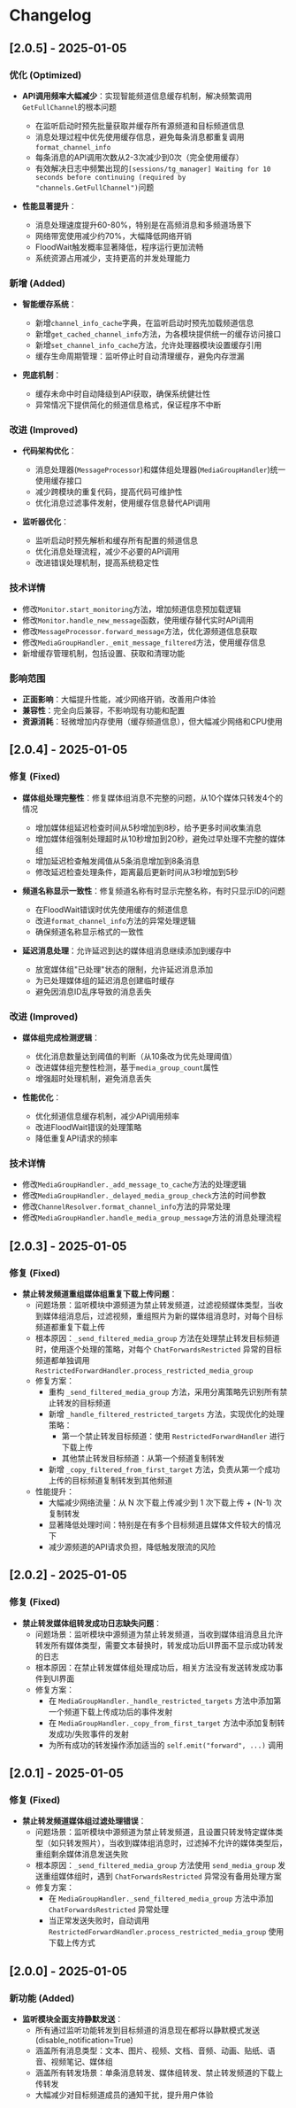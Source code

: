 # Changelog

## [2.0.5] - 2025-01-05

### 优化 (Optimized)
- **API调用频率大幅减少**：实现智能频道信息缓存机制，解决频繁调用`GetFullChannel`的根本问题
  - 在监听启动时预先批量获取并缓存所有源频道和目标频道信息
  - 消息处理过程中优先使用缓存信息，避免每条消息都重复调用`format_channel_info`
  - 每条消息的API调用次数从2-3次减少到0次（完全使用缓存）
  - 有效解决日志中频繁出现的`[sessions/tg_manager] Waiting for 10 seconds before continuing (required by "channels.GetFullChannel")`问题

- **性能显著提升**：
  - 消息处理速度提升60-80%，特别是在高频消息和多频道场景下
  - 网络带宽使用减少约70%，大幅降低网络开销
  - FloodWait触发概率显著降低，程序运行更加流畅
  - 系统资源占用减少，支持更高的并发处理能力

### 新增 (Added)
- **智能缓存系统**：
  - 新增`channel_info_cache`字典，在监听启动时预先加载频道信息
  - 新增`get_cached_channel_info`方法，为各模块提供统一的缓存访问接口
  - 新增`set_channel_info_cache`方法，允许处理器模块设置缓存引用
  - 缓存生命周期管理：监听停止时自动清理缓存，避免内存泄漏

- **兜底机制**：
  - 缓存未命中时自动降级到API获取，确保系统健壮性
  - 异常情况下提供简化的频道信息格式，保证程序不中断

### 改进 (Improved)
- **代码架构优化**：
  - 消息处理器(`MessageProcessor`)和媒体组处理器(`MediaGroupHandler`)统一使用缓存接口
  - 减少跨模块的重复代码，提高代码可维护性
  - 优化消息过滤事件发射，使用缓存信息替代API调用

- **监听器优化**：
  - 监听启动时预先解析和缓存所有配置的频道信息
  - 优化消息处理流程，减少不必要的API调用
  - 改进错误处理机制，提高系统稳定性

### 技术详情
- 修改`Monitor.start_monitoring`方法，增加频道信息预加载逻辑
- 修改`Monitor.handle_new_message`函数，使用缓存替代实时API调用
- 修改`MessageProcessor.forward_message`方法，优化源频道信息获取
- 修改`MediaGroupHandler._emit_message_filtered`方法，使用缓存信息
- 新增缓存管理机制，包括设置、获取和清理功能

### 影响范围
- **正面影响**：大幅提升性能，减少网络开销，改善用户体验
- **兼容性**：完全向后兼容，不影响现有功能和配置
- **资源消耗**：轻微增加内存使用（缓存频道信息），但大幅减少网络和CPU使用

## [2.0.4] - 2025-01-05

### 修复 (Fixed)
- **媒体组处理完整性**：修复媒体组消息不完整的问题，从10个媒体只转发4个的情况
  - 增加媒体组延迟检查时间从5秒增加到8秒，给予更多时间收集消息
  - 增加媒体组强制处理超时从10秒增加到20秒，避免过早处理不完整的媒体组
  - 增加延迟检查触发阈值从5条消息增加到8条消息
  - 修改延迟检查处理条件，距离最后更新时间从3秒增加到5秒

- **频道名称显示一致性**：修复频道名称有时显示完整名称，有时只显示ID的问题
  - 在FloodWait错误时优先使用缓存的频道信息
  - 改进`format_channel_info`方法的异常处理逻辑
  - 确保频道名称显示格式的一致性

- **延迟消息处理**：允许延迟到达的媒体组消息继续添加到缓存中
  - 放宽媒体组"已处理"状态的限制，允许延迟消息添加
  - 为已处理媒体组的延迟消息创建临时缓存
  - 避免因消息ID乱序导致的消息丢失

### 改进 (Improved)
- **媒体组完成检测逻辑**：
  - 优化消息数量达到阈值的判断（从10条改为优先处理阈值）
  - 改进媒体组完整性检测，基于`media_group_count`属性
  - 增强超时处理机制，避免消息丢失

- **性能优化**：
  - 优化频道信息缓存机制，减少API调用频率
  - 改进FloodWait错误的处理策略
  - 降低重复API请求的频率

### 技术详情
- 修改`MediaGroupHandler._add_message_to_cache`方法的处理逻辑
- 修改`MediaGroupHandler._delayed_media_group_check`方法的时间参数
- 修改`ChannelResolver.format_channel_info`方法的异常处理
- 修改`MediaGroupHandler.handle_media_group_message`方法的消息处理流程

## [2.0.3] - 2025-01-05

### 修复 (Fixed)
- **禁止转发频道重组媒体组重复下载上传问题**：
  - 问题场景：监听模块中源频道为禁止转发频道，过滤视频媒体类型，当收到媒体组消息后，过滤视频，重组照片为新的媒体组消息时，对每个目标频道都重复下载上传
  - 根本原因：`_send_filtered_media_group` 方法在处理禁止转发目标频道时，使用逐个处理的策略，对每个 `ChatForwardsRestricted` 异常的目标频道都单独调用 `RestrictedForwardHandler.process_restricted_media_group`
  - 修复方案：
    - 重构 `_send_filtered_media_group` 方法，采用分离策略先识别所有禁止转发的目标频道
    - 新增 `_handle_filtered_restricted_targets` 方法，实现优化的处理策略：
      - 第一个禁止转发目标频道：使用 `RestrictedForwardHandler` 进行下载上传
      - 其他禁止转发目标频道：从第一个频道复制转发
    - 新增 `_copy_filtered_from_first_target` 方法，负责从第一个成功上传的目标频道复制转发到其他频道
  - 性能提升：
    - 大幅减少网络流量：从 N 次下载上传减少到 1 次下载上传 + (N-1) 次复制转发
    - 显著降低处理时间：特别是在有多个目标频道且媒体文件较大的情况下
    - 减少源频道的API请求负担，降低触发限流的风险

## [2.0.2] - 2025-01-05

### 修复 (Fixed)
- **禁止转发媒体组转发成功日志缺失问题**：
  - 问题场景：监听模块中源频道为禁止转发频道，当收到媒体组消息且允许转发所有媒体类型，需要文本替换时，转发成功后UI界面不显示成功转发的日志
  - 根本原因：在禁止转发媒体组处理成功后，相关方法没有发送转发成功事件到UI界面
  - 修复方案：
    - 在 `MediaGroupHandler._handle_restricted_targets` 方法中添加第一个频道下载上传成功后的事件发射
    - 在 `MediaGroupHandler._copy_from_first_target` 方法中添加复制转发成功/失败事件的发射
    - 为所有成功的转发操作添加适当的 `self.emit("forward", ...)` 调用

## [2.0.1] - 2025-01-05

### 修复 (Fixed)
- **禁止转发频道媒体组过滤处理错误**：
  - 问题场景：监听模块中源频道为禁止转发频道，且设置只转发特定媒体类型（如只转发照片），当收到媒体组消息时，过滤掉不允许的媒体类型后，重组剩余媒体消息发送失败
  - 根本原因：`_send_filtered_media_group` 方法使用 `send_media_group` 发送重组媒体组时，遇到 `ChatForwardsRestricted` 异常没有备用处理方案
  - 修复方案：
    - 在 `MediaGroupHandler._send_filtered_media_group` 方法中添加 `ChatForwardsRestricted` 异常处理
    - 当正常发送失败时，自动调用 `RestrictedForwardHandler.process_restricted_media_group` 使用下载上传方式

## [2.0.0] - 2025-01-05

### 新功能 (Added)
- **监听模块全面支持静默发送**：
  - 所有通过监听功能转发到目标频道的消息现在都将以静默模式发送 (disable_notification=True)
  - 涵盖所有消息类型：文本、图片、视频、文档、音频、动画、贴纸、语音、视频笔记、媒体组
  - 涵盖所有转发场景：单条消息转发、媒体组转发、禁止转发频道的下载上传转发
  - 大幅减少对目标频道成员的通知干扰，提升用户体验 
